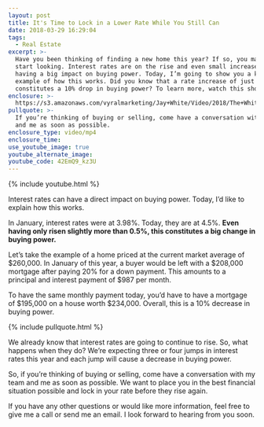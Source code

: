 ```yaml
---
layout: post
title: It's Time to Lock in a Lower Rate While You Still Can
date: 2018-03-29 16:29:04
tags:
  - Real Estate
excerpt: >-
  Have you been thinking of finding a new home this year? If so, you may want to
  start looking. Interest rates are on the rise and even small increases are
  having a big impact on buying power. Today, I’m going to show you a key
  example of how this works. Did you know that a rate increase of just 0.5%
  constitutes a 10% drop in buying power? To learn more, watch this short video.
enclosure: >-
  https://s3.amazonaws.com/vyralmarketing/Jay+White/Video/2018/The+White+Group+%257C+How+Do+Interest+Rates+Affect+Buying+Power%253F.mp4
pullquote: >-
  If you’re thinking of buying or selling, come have a conversation with my team
  and me as soon as possible.
enclosure_type: video/mp4
enclosure_time:
use_youtube_image: true
youtube_alternate_image:
youtube_code: 42EmQ9_kz3U
---
```


{% include youtube.html %}

Interest rates can have a direct impact on buying power. Today, I’d like to explain how this works.

In January, interest rates were at 3.98%. Today, they are at 4.5%. **Even having only risen slightly more than 0.5%, this constitutes a big change in buying power.**

Let’s take the example of a home priced at the current market average of $260,000. In January of this year, a buyer would be left with a $208,000 mortgage after paying 20% for a down payment. This amounts to a principal and interest payment of $987 per month.

To have the same monthly payment today, you’d have to have a mortgage of $195,000 on a house worth $234,000. Overall, this is a 10% decrease in buying power.

{% include pullquote.html %}

We already know that interest rates are going to continue to rise. So, what happens when they do? We’re expecting three or four jumps in interest rates this year and each jump will cause a decrease in buying power.

So, if you’re thinking of buying or selling, come have a conversation with my team and me as soon as possible. We want to place you in the best financial situation possible and lock in your rate before they rise again.

If you have any other questions or would like more information, feel free to give me a call or send me an email. I look forward to hearing from you soon.